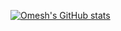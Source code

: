 [![Omesh's GitHub stats](https://github-readme-stats.vercel.app/api?username=omesh-s&show_icons=true&theme=radical)](https://github.com/omesh-s/github-readme-stats)
